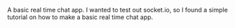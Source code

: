 A basic real time chat app. I wanted to test out socket.io, so I found a simple tutorial on how to make a basic real time chat app.
